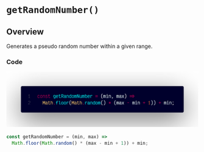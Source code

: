 # `getRandomNumber()`

## Overview

Generates a pseudo random number within a given range.

### Code

![A screenshot of the titular code snippet](../snapshots/getRandomNumber.png)

```js
const getRandomNumber = (min, max) =>
  Math.floor(Math.random() * (max - min + 1)) + min;
```
